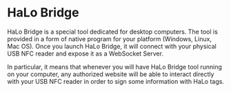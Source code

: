 # HaLo Bridge

HaLo Bridge is a special tool dedicated for desktop computers. The tool is provided in a form of native program
for your platform (Windows, Linux, Mac OS). Once you launch HaLo Bridge, it will connect with your physical
USB NFC reader and expose it as a WebSocket Server.

In particular, it means that whenever you will have HaLo Bridge tool running on your computer, any authorized
website will be able to interact directly with your USB NFC reader in order to sign some information with HaLo
tags.
